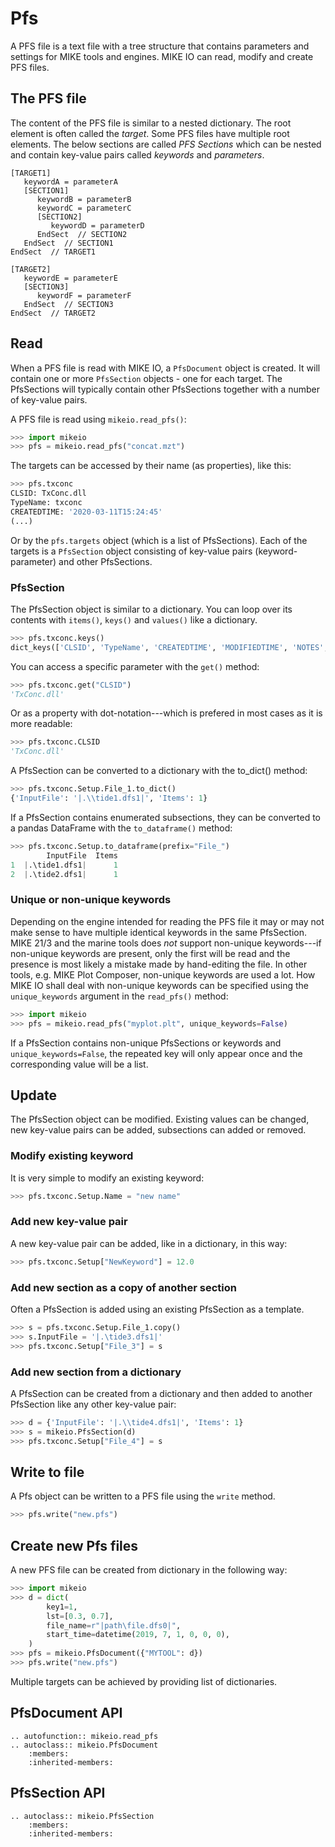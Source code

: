 # Pfs

A PFS file is a text file with a tree structure that contains parameters and settings for MIKE tools and engines. MIKE IO can read, modify and create PFS files. 

## The PFS file

The content of the PFS file is similar to a nested dictionary. The root element is often called the *target*. Some PFS files have multiple root elements. The below sections are called *PFS Sections* which can be nested and contain key-value pairs called *keywords* and *parameters*. 

```
[TARGET1]
   keywordA = parameterA
   [SECTION1]
      keywordB = parameterB
      keywordC = parameterC
      [SECTION2]
         keywordD = parameterD         
      EndSect  // SECTION2 
   EndSect  // SECTION1 
EndSect  // TARGET1

[TARGET2]
   keywordE = parameterE 
   [SECTION3]
      keywordF = parameterF
   EndSect  // SECTION3 
EndSect  // TARGET2
```

## Read

When a PFS file is read with MIKE IO, a `PfsDocument` object is created. It will contain one or more `PfsSection` objects - one for each target. The PfsSections will typically contain other PfsSections together with a number of key-value pairs. 

A PFS file is read using `mikeio.read_pfs()`:

```python
>>> import mikeio
>>> pfs = mikeio.read_pfs("concat.mzt")
```

The targets can be accessed by their name (as properties), like this:  

```python
>>> pfs.txconc
CLSID: TxConc.dll
TypeName: txconc
CREATEDTIME: '2020-03-11T15:24:45'
(...)
```

Or by the `pfs.targets` object (which is a list of PfsSections). Each of the targets is a `PfsSection` object consisting of key-value pairs (keyword-parameter) and other PfsSections. 


### PfsSection

The PfsSection object is similar to a dictionary. You can loop over its contents with `items()`, `keys()` and `values()` like a dictionary. 

```python
>>> pfs.txconc.keys()
dict_keys(['CLSID', 'TypeName', 'CREATEDTIME', 'MODIFIEDTIME', 'NOTES', 'Setup'])
```

You can access a specific parameter with the `get()` method: 

```python
>>> pfs.txconc.get("CLSID")
'TxConc.dll'
```

Or as a property with dot-notation---which is prefered in most cases as it is more readable: 

```python
>>> pfs.txconc.CLSID
'TxConc.dll'
```

A PfsSection can be converted to a dictionary with the to_dict() method: 

```python
>>> pfs.txconc.Setup.File_1.to_dict()
{'InputFile': '|.\\tide1.dfs1|', 'Items': 1}
```

If a PfsSection contains enumerated subsections, they can be converted to a pandas DataFrame with the `to_dataframe()` method: 

```python
>>> pfs.txconc.Setup.to_dataframe(prefix="File_")
        InputFile  Items
1  |.\tide1.dfs1|      1
2  |.\tide2.dfs1|      1
```



### Unique or non-unique keywords

Depending on the engine intended for reading the PFS file it may or may not make sense to have multiple identical keywords in the same PfsSection. MIKE 21/3 and the marine tools does *not* support non-unique keywords---if non-unique keywords are present, only the first will be read and the presence is most likely a mistake made by hand-editing the file. In other tools, e.g. MIKE Plot Composer, non-unique keywords are used a lot. How MIKE IO shall deal with non-unique keywords can be specified using the `unique_keywords` argument in the `read_pfs()` method: 

```python
>>> import mikeio
>>> pfs = mikeio.read_pfs("myplot.plt", unique_keywords=False)
```

If a PfsSection contains non-unique PfsSections or keywords and `unique_keywords=False`, the repeated key will only appear once and the corresponding value will be a list. 


## Update

The PfsSection object can be modified. Existing values can be changed, new key-value pairs can be added, subsections can added or removed. 



### Modify existing keyword

It is very simple to modify an existing keyword: 

```python
>>> pfs.txconc.Setup.Name = "new name"
```


### Add new key-value pair

A new key-value pair can be added, like in a dictionary, in this way: 

```python
>>> pfs.txconc.Setup["NewKeyword"] = 12.0
```


### Add new section as a copy of another section

Often a PfsSection is added using an existing PfsSection as a template. 

```python
>>> s = pfs.txconc.Setup.File_1.copy()
>>> s.InputFile = '|.\tide3.dfs1|'
>>> pfs.txconc.Setup["File_3"] = s
```



### Add new section from a dictionary

A PfsSection can be created from a dictionary and then added to another PfsSection like any other key-value pair: 

```python
>>> d = {'InputFile': '|.\\tide4.dfs1|', 'Items': 1}
>>> s = mikeio.PfsSection(d)
>>> pfs.txconc.Setup["File_4"] = s
```



## Write to file

A Pfs object can be written to a PFS file using the `write` method. 

```python
>>> pfs.write("new.pfs")
```


## Create new Pfs files

A new PFS file can be created from dictionary in the following way: 

```python
>>> import mikeio
>>> d = dict(
        key1=1,
        lst=[0.3, 0.7],
        file_name=r"|path\file.dfs0|",
        start_time=datetime(2019, 7, 1, 0, 0, 0),        
    )
>>> pfs = mikeio.PfsDocument({"MYTOOL": d})
>>> pfs.write("new.pfs")
```

Multiple targets can be achieved by providing list of dictionaries. 




## PfsDocument API

```{eval-rst}
.. autofunction:: mikeio.read_pfs
.. autoclass:: mikeio.PfsDocument
	:members:
	:inherited-members:
```

## PfsSection API

```{eval-rst}
.. autoclass:: mikeio.PfsSection
	:members:
	:inherited-members:
```
